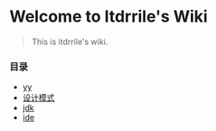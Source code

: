# Welcome to Itdrrile's Wiki

> This is itdrrile's wiki.

### 目录

- [yy](yy.md)
- [设计模式](设计模式.md)
- [jdk](jdk.md)
- [ide](ide/README.md)
